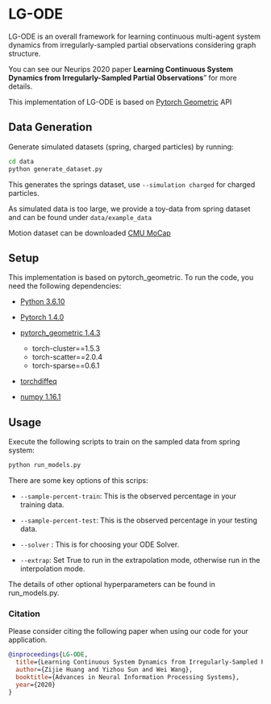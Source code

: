 # LG-ODE

LG-ODE is an overall framework for learning continuous multi-agent system dynamics from irregularly-sampled partial observations considering graph structure.

You can see our Neurips 2020 paper **Learning Continuous System Dynamics from Irregularly-Sampled Partial Observations**”  for more details.

This implementation of LG-ODE is based on [Pytorch Geometric](https://github.com/rusty1s/pytorch_geometric) API

## Data Generation

Generate simulated datasets (spring, charged particles) by running:

```bash
cd data
python generate_dataset.py 
```

This generates the springs dataset, use `--simulation charged` for charged particles. 

As simulated data is too large, we provide a toy-data from spring dataset and can be found under `data/example_data` 

Motion dataset can be downloaded [CMU MoCap](http://mocap.cs.cmu.edu/) 



## Setup

This implementation is based on pytorch_geometric. To run the code, you need the following dependencies:

* [Python 3.6.10](https://www.python.org/)

- [Pytorch 1.4.0](https://pytorch.org/)

- [pytorch_geometric 1.4.3](https://pytorch-geometric.readthedocs.io/)

  - torch-cluster==1.5.3
  - torch-scatter==2.0.4
  - torch-sparse==0.6.1

- [torchdiffeq](https://github.com/rtqichen/torchdiffeq)

- [numpy 1.16.1](https://numpy.org/)


## Usage
Execute the following scripts to train on the sampled data from spring system:

```bash
python run_models.py
```

There are some key options of this scrips:

- `--sample-percent-train`: This is the observed percentage in your training data.

- `--sample-percent-test`: This is the observed percentage in your testing data.

- `--solver` : This is for choosing your ODE Solver.

- `--extrap`: Set True to run in the extrapolation mode, otherwise run in the interpolation mode.


The details of other optional hyperparameters can be found in run_models.py.
### Citation

Please consider citing the following paper when using our code for your application.

```bibtex
@inproceedings{LG-ODE,
  title={Learning Continuous System Dynamics from Irregularly-Sampled Partial Observations},
  author={Zijie Huang and Yizhou Sun and Wei Wang},
  booktitle={Advances in Neural Information Processing Systems},
  year={2020}
}
```
